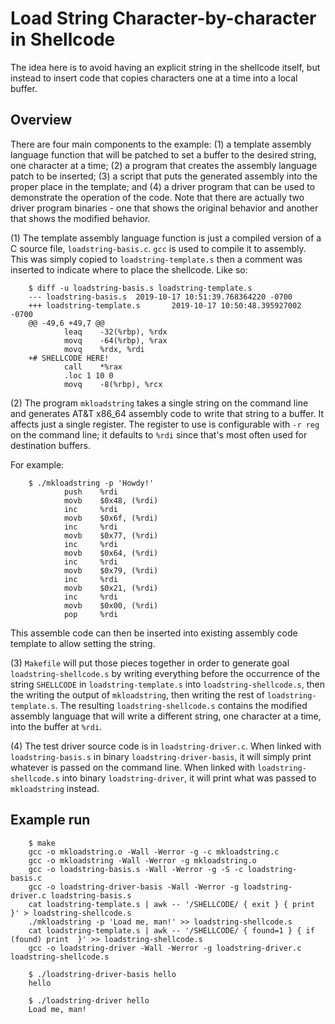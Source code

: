 # Load String Character-by-character in Shellcode

The idea here is to avoid having an explicit string in the shellcode itself,
but instead to insert code that copies characters one at a time into a local
buffer.

## Overview

There are four main components to the example: (1) a template assembly
language function that will be patched to set a buffer to the desired string,
one character at a time; (2) a program that creates the assembly language
patch to be inserted; (3) a script that puts the generated assembly into the
proper place in the template; and (4) a driver program that can be used to
demonstrate the operation of the code. Note that there are actually two
driver program binaries - one that shows the original behavior and another
that shows the modified behavior.

(1) The template assembly language function is just a compiled version of a C
source file, `loadstring-basis.c`. `gcc` is used to compile it to
assembly. This was simply copied to `loadstring-template.s` then a comment
was inserted to indicate where to place the shellcode. Like so:

```
    $ diff -u loadstring-basis.s loadstring-template.s
    --- loadstring-basis.s  2019-10-17 10:51:39.768364220 -0700
    +++ loadstring-template.s       2019-10-17 10:50:48.395927002 -0700
    @@ -49,6 +49,7 @@
            leaq    -32(%rbp), %rdx
            movq    -64(%rbp), %rax
            movq    %rdx, %rdi
    +# SHELLCODE HERE!
            call    *%rax
            .loc 1 10 0
            movq    -8(%rbp), %rcx
```

(2) The program `mkloadstring` takes a single string on the command line and
generates AT&T x86_64 assembly code to write that string to a buffer. It
affects just a single register. The register to use is configurable with `-r
reg` on the command line; it defaults to `%rdi` since that's most often used
for destination buffers.

For example:

```
    $ ./mkloadstring -p 'Howdy!'
            push    %rdi
            movb    $0x48, (%rdi)
            inc     %rdi
            movb    $0x6f, (%rdi)
            inc     %rdi
            movb    $0x77, (%rdi)
            inc     %rdi
            movb    $0x64, (%rdi)
            inc     %rdi
            movb    $0x79, (%rdi)
            inc     %rdi
            movb    $0x21, (%rdi)
            inc     %rdi
            movb    $0x00, (%rdi)
            pop     %rdi
```

This assemble code can then be inserted into existing assembly code template
to allow setting the string.

(3) `Makefile` will put those pieces together in order to generate goal
`loadstring-shellcode.s` by writing everything before the occurrence of the
string `SHELLCODE` in `loadstring-template.s` into `loadstring-shellcode.s`,
then the writing the output of `mkloadstring`, then writing the rest of
`loadstring-template.s`. The resulting `loadstring-shellcode.s` contains the
modified assembly language that will write a different string, one character
at a time, into the buffer at `%rdi`.

(4) The test driver source code is in `loadstring-driver.c`. When linked with
`loadstring-basis.s` in binary `loadstring-driver-basis`, it will simply
print whatever is passed on the command line. When linked with
`loadstring-shellcode.s` into binary `loadstring-driver`, it will print what
was passed to `mkloadstring` instead.

## Example run

```
    $ make
    gcc -o mkloadstring.o -Wall -Werror -g -c mkloadstring.c
    gcc -o mkloadstring -Wall -Werror -g mkloadstring.o
    gcc -o loadstring-basis.s -Wall -Werror -g -S -c loadstring-basis.c
    gcc -o loadstring-driver-basis -Wall -Werror -g loadstring-driver.c loadstring-basis.s
    cat loadstring-template.s | awk -- '/SHELLCODE/ { exit } { print  }' > loadstring-shellcode.s
    ./mkloadstring -p 'Load me, man!' >> loadstring-shellcode.s
    cat loadstring-template.s | awk -- '/SHELLCODE/ { found=1 } { if (found) print  }' >> loadstring-shellcode.s
    gcc -o loadstring-driver -Wall -Werror -g loadstring-driver.c loadstring-shellcode.s

    $ ./loadstring-driver-basis hello
    hello

    $ ./loadstring-driver hello
    Load me, man!
```

